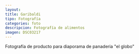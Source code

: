 ```yaml
---
layout: 
title: Garibaldi
tipo: Fotografía
categories: foto
descripcion: Fotografía de alimentos
imagen: DSC03217
---
```

Fotografía de producto para diaporama de panaderia "el globo"
